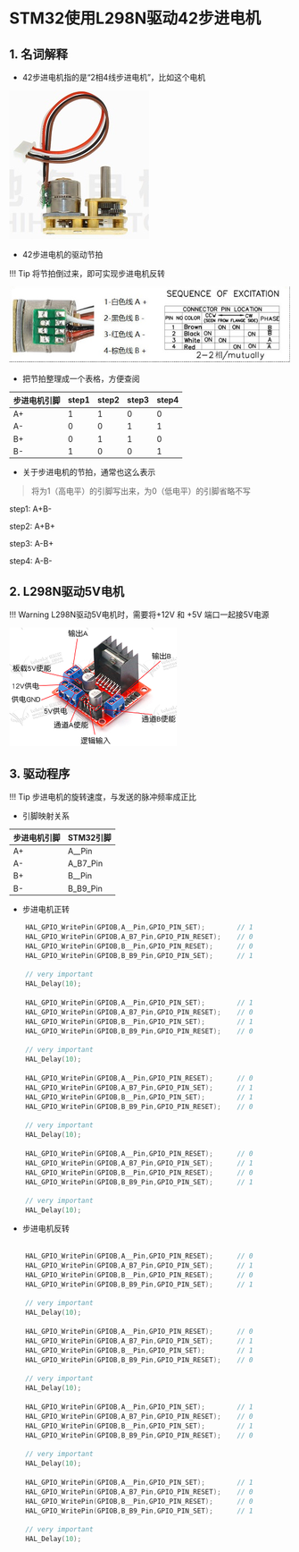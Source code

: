 # STM32使用L298N驱动42步进电机

## 1. 名词解释

* 42步进电机指的是“2相4线步进电机”，比如这个电机

![](../../assets/images/STM32/motor/chihai_42_micro_stepper.jpg)

* 42步进电机的驱动节拍

!!! Tip
    将节拍倒过来，即可实现步进电机反转

![](../../assets/images/STM32/motor/chihai_42stepper_beat.jpg)

* 把节拍整理成一个表格，方便查阅

|步进电机引脚|step1|step2|step3|step4|
|------------|-----|-----|-----|-----|
|A+|1 |1  |0   |0   |
|A-|0 |0  |1   |1   |
|B+|0 |1  |1   |0   |
|B-|1 |0  |0   |1   |

* 关于步进电机的节拍，通常也这么表示

> 将为1（高电平）的引脚写出来，为0（低电平）的引脚省略不写


step1: A+B- 

step2: A+B+ 

step3: A-B+ 

step4: A-B-


## 2. L298N驱动5V电机

!!! Warning 
    L298N驱动5V电机时，需要将+12V 和 +5V 端口一起接5V电源

![](../../assets/images/STM32/motor/l298n_5v_motor.png)

## 3. 驱动程序

!!! Tip
    步进电机的旋转速度，与发送的脉冲频率成正比

* 引脚映射关系

|步进电机引脚|STM32引脚|
|------------|---------|
|A+|A__Pin|
|A-|A_B7_Pin|
|B+|B__Pin|
|B-|B_B9_Pin|

* 步进电机正转

```c
	HAL_GPIO_WritePin(GPIOB,A__Pin,GPIO_PIN_SET);        // 1
    HAL_GPIO_WritePin(GPIOB,A_B7_Pin,GPIO_PIN_RESET);    // 0
    HAL_GPIO_WritePin(GPIOB,B__Pin,GPIO_PIN_RESET);      // 0
    HAL_GPIO_WritePin(GPIOB,B_B9_Pin,GPIO_PIN_SET);      // 1
                                                         
	// very important                                    
    HAL_Delay(10);                                       
                                                         
    HAL_GPIO_WritePin(GPIOB,A__Pin,GPIO_PIN_SET);        // 1
    HAL_GPIO_WritePin(GPIOB,A_B7_Pin,GPIO_PIN_RESET);    // 0
    HAL_GPIO_WritePin(GPIOB,B__Pin,GPIO_PIN_SET);        // 1
    HAL_GPIO_WritePin(GPIOB,B_B9_Pin,GPIO_PIN_RESET);    // 0
                                                          
	// very important                                     
    HAL_Delay(10);                                        
                                                          
    HAL_GPIO_WritePin(GPIOB,A__Pin,GPIO_PIN_RESET);      // 0
    HAL_GPIO_WritePin(GPIOB,A_B7_Pin,GPIO_PIN_SET);      // 1
    HAL_GPIO_WritePin(GPIOB,B__Pin,GPIO_PIN_SET);        // 1
    HAL_GPIO_WritePin(GPIOB,B_B9_Pin,GPIO_PIN_RESET);    // 0
                                                          
	// very important                                     
    HAL_Delay(10);                                        
                                                          
    HAL_GPIO_WritePin(GPIOB,A__Pin,GPIO_PIN_RESET);      // 0
    HAL_GPIO_WritePin(GPIOB,A_B7_Pin,GPIO_PIN_SET);      // 1
    HAL_GPIO_WritePin(GPIOB,B__Pin,GPIO_PIN_RESET);      // 0
    HAL_GPIO_WritePin(GPIOB,B_B9_Pin,GPIO_PIN_SET);      // 1
    
	// very important
    HAL_Delay(10);

```

* 步进电机反转

```c

    HAL_GPIO_WritePin(GPIOB,A__Pin,GPIO_PIN_RESET);      // 0
    HAL_GPIO_WritePin(GPIOB,A_B7_Pin,GPIO_PIN_SET);      // 1
    HAL_GPIO_WritePin(GPIOB,B__Pin,GPIO_PIN_RESET);      // 0
    HAL_GPIO_WritePin(GPIOB,B_B9_Pin,GPIO_PIN_SET);      // 1
    
	// very important
    HAL_Delay(10);
	
	HAL_GPIO_WritePin(GPIOB,A__Pin,GPIO_PIN_RESET);      // 0
    HAL_GPIO_WritePin(GPIOB,A_B7_Pin,GPIO_PIN_SET);      // 1
    HAL_GPIO_WritePin(GPIOB,B__Pin,GPIO_PIN_SET);        // 1
    HAL_GPIO_WritePin(GPIOB,B_B9_Pin,GPIO_PIN_RESET);    // 0
                                                          
	// very important                                     
    HAL_Delay(10); 
	
	HAL_GPIO_WritePin(GPIOB,A__Pin,GPIO_PIN_SET);        // 1
    HAL_GPIO_WritePin(GPIOB,A_B7_Pin,GPIO_PIN_RESET);    // 0
    HAL_GPIO_WritePin(GPIOB,B__Pin,GPIO_PIN_SET);        // 1
    HAL_GPIO_WritePin(GPIOB,B_B9_Pin,GPIO_PIN_RESET);    // 0
                                                          
	// very important                                     
    HAL_Delay(10);  
	
	HAL_GPIO_WritePin(GPIOB,A__Pin,GPIO_PIN_SET);        // 1
    HAL_GPIO_WritePin(GPIOB,A_B7_Pin,GPIO_PIN_RESET);    // 0
    HAL_GPIO_WritePin(GPIOB,B__Pin,GPIO_PIN_RESET);      // 0
    HAL_GPIO_WritePin(GPIOB,B_B9_Pin,GPIO_PIN_SET);      // 1
                                                         
	// very important                                    
    HAL_Delay(10); 

```




